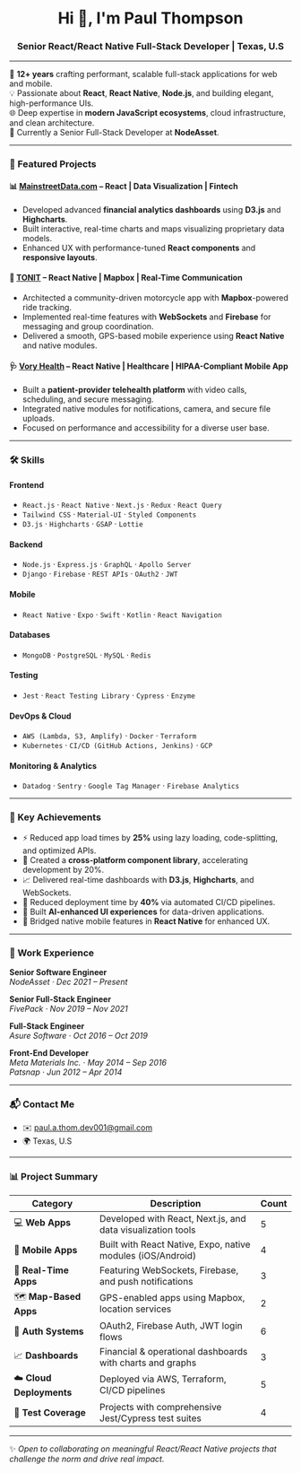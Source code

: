 <h1 align="center">Hi 👋, I'm Paul Thompson</h1>
<h3 align="center">Senior React/React Native Full-Stack Developer | Texas, U.S</h3>

---

🚀 **12+ years** crafting performant, scalable full-stack applications for web and mobile.  
💡 Passionate about **React**, **React Native**, **Node.js**, and building elegant, high-performance UIs.  
🌐 Deep expertise in **modern JavaScript ecosystems**, cloud infrastructure, and clean architecture.  
📍 Currently a Senior Full-Stack Developer at **NodeAsset**.

---

### 🧩 Featured Projects

#### 📊 [MainstreetData.com](https://mainstreetdata.com) – React | Data Visualization | Fintech
- Developed advanced **financial analytics dashboards** using **D3.js** and **Highcharts**.
- Built interactive, real-time charts and maps visualizing proprietary data models.
- Enhanced UX with performance-tuned **React components** and **responsive layouts**.

#### 🧭 [TONIT](https://apps.apple.com/ca/app/tonit/id1321053644) – React Native | Mapbox | Real-Time Communication
- Architected a community-driven motorcycle app with **Mapbox**-powered ride tracking.
- Implemented real-time features with **WebSockets** and **Firebase** for messaging and group coordination.
- Delivered a smooth, GPS-based mobile experience using **React Native** and native modules.

#### 🩺 [Vory Health](https://play.google.com/store/apps/details?id=com.voyahealth.app) – React Native | Healthcare | HIPAA-Compliant Mobile App
- Built a **patient-provider telehealth platform** with video calls, scheduling, and secure messaging.
- Integrated native modules for notifications, camera, and secure file uploads.
- Focused on performance and accessibility for a diverse user base.

---

### 🛠️ Skills

#### **Frontend**
- `React.js` · `React Native` · `Next.js` · `Redux` · `React Query`  
- `Tailwind CSS` · `Material-UI` · `Styled Components`  
- `D3.js` · `Highcharts` · `GSAP` · `Lottie`

#### **Backend**
- `Node.js` · `Express.js` · `GraphQL` · `Apollo Server`  
- `Django` · `Firebase` · `REST APIs` · `OAuth2` · `JWT`

#### **Mobile**
- `React Native` · `Expo` · `Swift` · `Kotlin` · `React Navigation`

#### **Databases**
- `MongoDB` · `PostgreSQL` · `MySQL` · `Redis`

#### **Testing**
- `Jest` · `React Testing Library` · `Cypress` · `Enzyme`

#### **DevOps & Cloud**
- `AWS (Lambda, S3, Amplify)` · `Docker` · `Terraform`  
- `Kubernetes` · `CI/CD (GitHub Actions, Jenkins)` · `GCP`

#### **Monitoring & Analytics**
- `Datadog` · `Sentry` · `Google Tag Manager` · `Firebase Analytics`

---

### 🚨 Key Achievements

- ⚡ Reduced app load times by **25%** using lazy loading, code-splitting, and optimized APIs.
- 🔧 Created a **cross-platform component library**, accelerating development by 20%.
- 📈 Delivered real-time dashboards with **D3.js**, **Highcharts**, and WebSockets.
- 🚀 Reduced deployment time by **40%** via automated CI/CD pipelines.
- 🧠 Built **AI-enhanced UI experiences** for data-driven applications.
- 📱 Bridged native mobile features in **React Native** for enhanced UX.

---

### 🏢 Work Experience

**Senior Software Engineer**  
_NodeAsset · Dec 2021 – Present_

**Senior Full-Stack Engineer**  
_FivePack · Nov 2019 – Nov 2021_

**Full-Stack Engineer**  
_Asure Software · Oct 2016 – Oct 2019_

**Front-End Developer**  
_Meta Materials Inc. · May 2014 – Sep 2016_  
_Patsnap · Jun 2012 – Apr 2014_

---

### 📬 Contact Me

- ✉️ paul.a.thom.dev001@gmail.com  
- 🌍 Texas, U.S

---

### 📊 Project Summary

| Category             | Description                                                | Count |
|----------------------|------------------------------------------------------------|-------|
| 💻 **Web Apps**       | Developed with React, Next.js, and data visualization tools | 5    |
| 📱 **Mobile Apps**    | Built with React Native, Expo, native modules (iOS/Android) | 4    |
| 📡 **Real-Time Apps** | Featuring WebSockets, Firebase, and push notifications      | 3    |
| 🗺️ **Map-Based Apps** | GPS-enabled apps using Mapbox, location services            | 2    |
| 🔐 **Auth Systems**   | OAuth2, Firebase Auth, JWT login flows                      | 6    |
| 📈 **Dashboards**     | Financial & operational dashboards with charts and graphs   | 3    |
| ☁️ **Cloud Deployments** | Deployed via AWS, Terraform, CI/CD pipelines             | 5    |
| 🧪 **Test Coverage**  | Projects with comprehensive Jest/Cypress test suites        | 4    |


---

✨ _Open to collaborating on meaningful React/React Native projects that challenge the norm and drive real impact._
